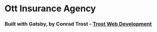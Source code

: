 # Ott Insurance Agency
### Built with Gatsby, by Conrad Trost - [Trost Web Development](https://conradtrost.com)
